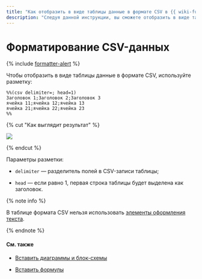 ```yaml
---
title: "Как отобразить в виде таблицы данные в формате CSV в {{ wiki-full-name }}"
description: "Следуя данной инструкции, вы сможете отобразить в виде таблицы данные в формате CSV." 
---
```


# Форматирование CSV-данных

{% include [formatter-alert](../../_includes/wiki/formatter-alert.md) %}

Чтобы отобразить в виде таблицы данные в формате CSV, используйте разметку:

```csv
%%(csv delimiter=; head=1)
Заголовок 1;Заголовок 2;Заголовок 3
ячейка 11;ячейка 12;ячейка 13
ячейка 21;ячейка 22;ячейка 23
%%
```

{% cut "Как выглядит результат" %}

![](../../_assets/wiki/csv-table.png)

{% endcut %}

Параметры разметки:

* `delimiter` — разделитель полей в CSV-записи таблицы;

* `head` — если равно 1, первая строка таблицы будет выделена как заголовок.

{% note info %}

В таблице формата CSV нельзя использовать [элементы оформления текста](formatting.md).

{% endnote %}

#### См. также

* [Вставить диаграммы и блок-схемы](diagram.md)

* [Вставить формулы](formulas.md) 